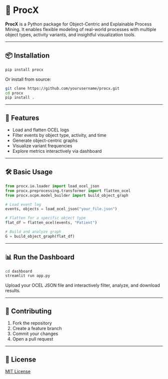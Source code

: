 # 🧠 ProcX

**ProcX** is a Python package for Object-Centric and Explainable Process Mining. It enables flexible modeling of real-world processes with multiple object types, activity variants, and insightful visualization tools.

---

## 📦 Installation

```bash
pip install procx
```

Or install from source:

```bash
git clone https://github.com/yourusername/procx.git
cd procx
pip install .
```

---

## 🚀 Features

- Load and flatten OCEL logs
- Filter events by object type, activity, and time
- Generate object-centric graphs
- Visualize variant frequencies
- Explore metrics interactively via dashboard

---

## 🛠️ Basic Usage

```python
from procx.io.loader import load_ocel_json
from procx.preprocessing.transformer import flatten_ocel
from procx.ocpm.model_builder import build_object_graph

# Load event log
events, objects = load_ocel_json("your_file.json")

# Flatten for a specific object type
flat_df = flatten_ocel(events, "Patient")

# Build and analyze graph
G = build_object_graph(flat_df)
```

---

## 📊 Run the Dashboard

```bash
cd dashboard
streamlit run app.py
```

Upload your OCEL JSON file and interactively filter, analyze, and download results.

---

## 🤝 Contributing

1. Fork the repository
2. Create a feature branch
3. Commit your changes
4. Open a pull request

---

## 📄 License

[MIT License](LICENSE)
